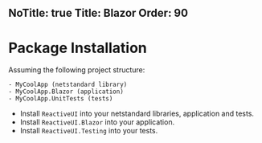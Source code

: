 NoTitle: true
Title: Blazor
Order: 90
---

# Package Installation

Assuming the following project structure:

```
- MyCoolApp (netstandard library)
- MyCoolApp.Blazor (application)
- MyCoolApp.UnitTests (tests)
```

* Install `ReactiveUI` into your netstandard libraries, application and tests.
* Install `ReactiveUI.Blazor` into your application.
* Install `ReactiveUI.Testing` into your tests.
